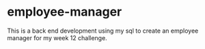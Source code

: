 # employee-manager
This is a back end development using my sql to create an employee manager for my week 12 challenge.

